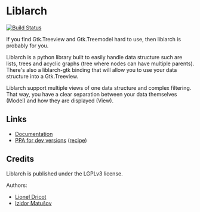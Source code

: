 # Liblarch

[![Build Status](https://travis-ci.org/getting-things-gnome/liblarch.svg)](https://travis-ci.org/getting-things-gnome/liblarch)

If you find Gtk.Treeview and Gtk.Treemodel hard to use, then liblarch is probably for you.

Liblarch is a python library built to easily handle data structure such are lists, trees and acyclic graphs
(tree where nodes can have multiple parents). There's also a liblarch-gtk binding that will allow you to use
your data structure into a Gtk.Treeview.

Liblarch support multiple views of one data structure and complex filtering. That way, you have a clear
separation between your data themselves (Model) and how they are displayed (View).

## Links

 - [Documentation](https://wiki.gnome.org/action/show/Projects/liblarch)
 - [PPA for dev versions](https://launchpad.net/~gtg/+archive/gtg-daily) ([recipe](https://code.launchpad.net/~gtg/+recipe/liblarch-daily))

## Credits

Liblarch is published under the LGPLv3 license.

Authors:
 - [Lionel Dricot](https://github.com/ploum)
 - [Izidor Matušov](https://github.com/izidormatusov)
